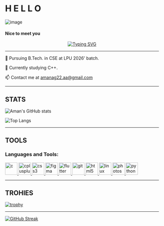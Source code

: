 ## <h1>H E L L O</h1>![image](https://github.com/Aman-Agrawal-22/Aman-Agrawal-22/assets/114796892/4bf1d5d1-8f8e-4cbc-9244-21d7d64427aa)

<h4>Nice to meet you</h4>
<center><a href="https://git.io/typing-svg"><img src="https://readme-typing-svg.demolab.com?font=Caveat&weight=700&size=50&pause=1000&color=AA56F7&background=FFF7F100&center=true&vCenter=true&width=500&height=150&lines=Hi%2C!+I'm+Aman+;I'm+a+Software+Engineer" alt="Typing SVG" /></a></center>

<hr>
🔭 Pursuing B.Tech. in CSE at LPU 2026' batch.

🌱 Currently studying C++.

📫 Contact me at amanag22.aa@gmail.com
<hr>
<h2>STATS</h2>

![Aman's GitHub stats](https://github-readme-stats.vercel.app/api?username=Aman-Agrawal-22&show_icons=true&theme=radical)

![Top Langs](https://github-readme-stats.vercel.app/api/top-langs/?username=Aman-Agrawal-22&layout=compact&theme=radical)

<hr>
<h2>TOOLS</h2>

<h3 align="left">Languages and Tools:</h3>

<p align="left"> <a href="https://www.cprogramming.com/" target="_blank"> <img src="https://devicons.github.io/devicon/devicon.git/icons/c/c-original.svg" alt="c" width="40" height="40"/> </a> <a href="https://www.w3schools.com/cpp/" target="_blank"> <img src="https://devicons.github.io/devicon/devicon.git/icons/cplusplus/cplusplus-original.svg" alt="cplusplus" width="40" height="40"/> </a> <a href="https://www.w3schools.com/css/" target="_blank"> <img src="https://devicons.github.io/devicon/devicon.git/icons/css3/css3-original-wordmark.svg" alt="css3" width="40" height="40"/> </a> <a href="https://www.figma.com/" target="_blank"> <img src="https://www.vectorlogo.zone/logos/figma/figma-icon.svg" alt="figma" width="40" height="40"/> </a> <a href="https://flutter.dev" target="_blank"> <img src="https://www.vectorlogo.zone/logos/flutterio/flutterio-icon.svg" alt="flutter" width="40" height="40"/> </a> <a href="https://git-scm.com/" target="_blank"> <img src="https://www.vectorlogo.zone/logos/git-scm/git-scm-icon.svg" alt="git" width="40" height="40"/> </a> <a href="https://www.w3.org/html/" target="_blank"> <img src="https://devicons.github.io/devicon/devicon.git/icons/html5/html5-original-wordmark.svg" alt="html5" width="40" height="40"/> </a> <a href="https://www.linux.org/" target="_blank"> <img src="https://devicons.github.io/devicon/devicon.git/icons/linux/linux-original.svg" alt="linux" width="40" height="40"/> </a> <a href="https://www.photoshop.com/en" target="_blank"> <img src="https://devicons.github.io/devicon/devicon.git/icons/photoshop/photoshop-plain.svg" alt="photoshop" width="40" height="40"/> </a> <a href="https://www.python.org" target="_blank"> <img src="https://devicons.github.io/devicon/devicon.git/icons/python/python-original.svg" alt="python" width="40" height="40"/> </a> </p>

<hr>

<h2>TROHIES</h2>

[![trophy](https://github-profile-trophy.vercel.app/?username=ryo-ma&theme=onedark)](https://github.com/ryo-ma/github-profile-trophy)

<hr>

[![GitHub Streak](http://github-readme-streak-stats.herokuapp.com?user=Aman-Agrawal-22&theme=dark)](https://git.io/streak-stats)
